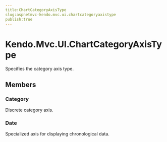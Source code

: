 ```yaml
---
title:ChartCategoryAxisType
slug:aspnetmvc-kendo.mvc.ui.chartcategoryaxistype
publish:true
---
```


# Kendo.Mvc.UI.ChartCategoryAxisType

Specifies the category axis type.

## Members

### Category
Discrete category axis.

### Date
Specialized axis for displaying chronological data.